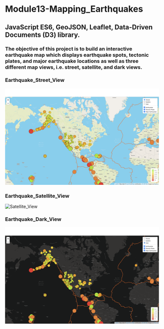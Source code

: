 # **Module13-Mapping_Earthquakes**
## **JavaScript ES6, GeoJSON, Leaflet, Data-Driven Documents (D3) library.**

### The objective of this project is to build an interactive earthquake map which displays earthquake spots, tectonic plates, and major earthquake locations as well as three different map views, i.e. street, satellite, and dark views.

### **Earthquake_Street_View**
![Street_View](Resources/Earthquake_Street_View.png)

### **Earthquake_Satellite_View**
![Satellite_View](Resources/Earthquake_Satellite_View.png)

### **Earthquake_Dark_View**
![Dark_View](Resources/Earthquake_Dark_View.png)


